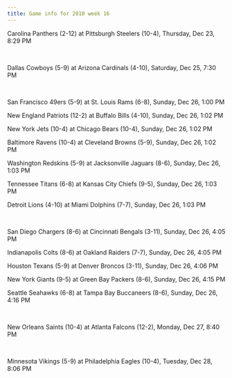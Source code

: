 ```yaml
---
title: Game info for 2010 week 16
---
```

Carolina Panthers (2-12) at Pittsburgh Steelers (10-4), Thursday, Dec 23, 8:29 PM


<br/>

Dallas Cowboys (5-9) at Arizona Cardinals (4-10), Saturday, Dec 25, 7:30 PM


<br/>

San Francisco 49ers (5-9) at St. Louis Rams (6-8), Sunday, Dec 26, 1:00 PM

New England Patriots (12-2) at Buffalo Bills (4-10), Sunday, Dec 26, 1:02 PM

New York Jets (10-4) at Chicago Bears (10-4), Sunday, Dec 26, 1:02 PM

Baltimore Ravens (10-4) at Cleveland Browns (5-9), Sunday, Dec 26, 1:02 PM

Washington Redskins (5-9) at Jacksonville Jaguars (8-6), Sunday, Dec 26, 1:03 PM

Tennessee Titans (6-8) at Kansas City Chiefs (9-5), Sunday, Dec 26, 1:03 PM

Detroit Lions (4-10) at Miami Dolphins (7-7), Sunday, Dec 26, 1:03 PM


<br/>

San Diego Chargers (8-6) at Cincinnati Bengals (3-11), Sunday, Dec 26, 4:05 PM

Indianapolis Colts (8-6) at Oakland Raiders (7-7), Sunday, Dec 26, 4:05 PM

Houston Texans (5-9) at Denver Broncos (3-11), Sunday, Dec 26, 4:06 PM

New York Giants (9-5) at Green Bay Packers (8-6), Sunday, Dec 26, 4:15 PM

Seattle Seahawks (6-8) at Tampa Bay Buccaneers (8-6), Sunday, Dec 26, 4:16 PM


<br/>

New Orleans Saints (10-4) at Atlanta Falcons (12-2), Monday, Dec 27, 8:40 PM


<br/>

Minnesota Vikings (5-9) at Philadelphia Eagles (10-4), Tuesday, Dec 28, 8:06 PM

